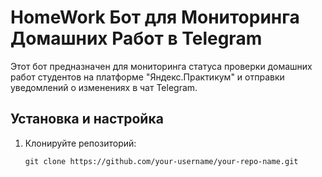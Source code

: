 # HomeWork Бот для Мониторинга Домашних Работ в Telegram

Этот бот предназначен для мониторинга статуса проверки домашних работ студентов на платформе "Яндекс.Практикум" и отправки уведомлений о изменениях в чат Telegram.

## Установка и настройка

1. Клонируйте репозиторий:

   ```shell
   git clone https://github.com/your-username/your-repo-name.git
